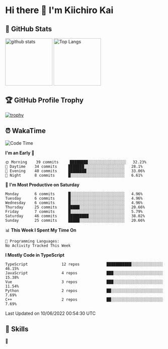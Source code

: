 # Hi there 👋 I'm Kiichiro Kai

## 💎 GitHub Stats
<p align="left"> 
  <img alt="github stats" height="150px" src="https://github-readme-stats.vercel.app/api?username=kiichiro3290&theme=onedark&show_icons=ture" />
    <img alt="Top Langs" height="150px" src="https://github-readme-stats.vercel.app/api/top-langs/?username=kiichiro3290&layout=compact&show_icons=true&theme=onedark" />
</p>

## 🏆 GitHub Profile Trophy
[![trophy](https://github-profile-trophy.vercel.app/?username=kiichiro3290&theme=onedark&column=7
)](https://github.com/ryo-ma/github-profile-trophy)

## ⏰ WakaTime
<!--START_SECTION:waka-->
![Code Time](http://img.shields.io/badge/Code%20Time-0%20secs-blue)

**I'm an Early 🐤** 

```text
🌞 Morning    39 commits     ████████░░░░░░░░░░░░░░░░░   32.23% 
🌆 Daytime    34 commits     ███████░░░░░░░░░░░░░░░░░░   28.1% 
🌃 Evening    40 commits     ████████░░░░░░░░░░░░░░░░░   33.06% 
🌙 Night      8 commits      █░░░░░░░░░░░░░░░░░░░░░░░░   6.61%

```
📅 **I'm Most Productive on Saturday** 

```text
Monday       6 commits      █░░░░░░░░░░░░░░░░░░░░░░░░   4.96% 
Tuesday      6 commits      █░░░░░░░░░░░░░░░░░░░░░░░░   4.96% 
Wednesday    6 commits      █░░░░░░░░░░░░░░░░░░░░░░░░   4.96% 
Thursday     25 commits     █████░░░░░░░░░░░░░░░░░░░░   20.66% 
Friday       7 commits      █░░░░░░░░░░░░░░░░░░░░░░░░   5.79% 
Saturday     46 commits     █████████░░░░░░░░░░░░░░░░   38.02% 
Sunday       25 commits     █████░░░░░░░░░░░░░░░░░░░░   20.66%

```


📊 **This Week I Spent My Time On** 

```text
💬 Programming Languages: 
No Activity Tracked This Week

```

**I Mostly Code in TypeScript** 

```text
TypeScript               12 repos            ███████████░░░░░░░░░░░░░░   46.15% 
JavaScript               4 repos             ███░░░░░░░░░░░░░░░░░░░░░░   15.38% 
Vue                      3 repos             ███░░░░░░░░░░░░░░░░░░░░░░   11.54% 
Python                   2 repos             ██░░░░░░░░░░░░░░░░░░░░░░░   7.69% 
C++                      2 repos             ██░░░░░░░░░░░░░░░░░░░░░░░   7.69%

```



 Last Updated on 10/06/2022 00:54:30 UTC
<!--END_SECTION:waka-->

## 🧰 Skills
<p align="left"> 🏐 </p> 

